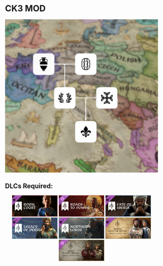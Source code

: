# CK3 MOD

![Logo](2863719321/thumbnail.png)

## DLCs Required:

<p align="center">
  <img src="2863719321/@Images/Banner_Royal_Court.jpg" alt="Royal Court DLC" width="150">
  <img src="2863719321/@Images/Banner_Roads_to_Power.jpg" alt="Roads to Power DLC" width="150">
  <img src="2863719321/@Images/Banner_Fate_of_Iberia.jpg" alt="Fate of Iberia DLC" width="150">
  <img src="2863719321/@Images/Banner_Legacy_of_Persia.jpg" alt="Legacy of Persia DLC" width="150">
  <img src="2863719321/@Images/Banner_Northern_Lords.jpg" alt="Northern Lords DLC" width="150">
  <img src="2863719321/@Images/Banner_North_African_Attire.jpg" alt="North African Attire DLC" width="150">
  <img src="2863719321/@Images/Banner_West_Slavic_Attire.jpg" alt="West Slavic Attire DLC" width="150">
</p>